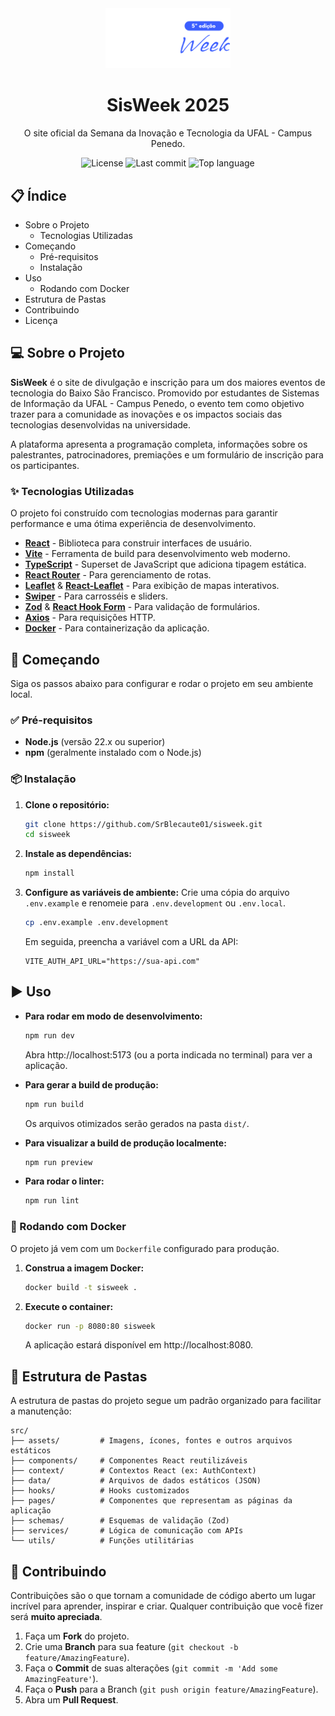 <div align="center">
  <img src="./src/assets/logo/logo.svg" alt="Logo SisWeek" width="200"/>
</div>

<h1 align="center">SisWeek 2025</h1>

<p align="center">
  O site oficial da Semana da Inovação e Tecnologia da UFAL - Campus Penedo.
</p>

<!-- BADGES -->
<div align="center">
  <img src="https://img.shields.io/github/license/SrBlecaute01/sisweek" alt="License">
  <img src="https://img.shields.io/github/last-commit/SrBlecaute01/sisweek" alt="Last commit">
  <img src="https://img.shields.io/github/languages/top/SrBlecaute01/sisweek" alt="Top language">
</div>

## 📋 Índice

- Sobre o Projeto
  - Tecnologias Utilizadas
- Começando
  - Pré-requisitos
  - Instalação
- Uso
  - Rodando com Docker
- Estrutura de Pastas
- Contribuindo
- Licença

## 💻 Sobre o Projeto

**SisWeek** é o site de divulgação e inscrição para um dos maiores eventos de tecnologia do Baixo São Francisco. Promovido por estudantes de Sistemas de Informação da UFAL - Campus Penedo, o evento tem como objetivo trazer para a comunidade as inovações e os impactos sociais das tecnologias desenvolvidas na universidade.

A plataforma apresenta a programação completa, informações sobre os palestrantes, patrocinadores, premiações e um formulário de inscrição para os participantes.

### ✨ Tecnologias Utilizadas

O projeto foi construído com tecnologias modernas para garantir performance e uma ótima experiência de desenvolvimento.

- **[React](https://reactjs.org/)** - Biblioteca para construir interfaces de usuário.
- **[Vite](https://vitejs.dev/)** - Ferramenta de build para desenvolvimento web moderno.
- **[TypeScript](https://www.typescriptlang.org/)** - Superset de JavaScript que adiciona tipagem estática.
- **[React Router](https://reactrouter.com/)** - Para gerenciamento de rotas.
- **[Leaflet](https://leafletjs.com/)** & **[React-Leaflet](https://react-leaflet.js.org/)** - Para exibição de mapas interativos.
- **[Swiper](https://swiperjs.com/)** - Para carrosséis e sliders.
- **[Zod](https://zod.dev/)** & **[React Hook Form](https://react-hook-form.com/)** - Para validação de formulários.
- **[Axios](https://axios-http.com/)** - Para requisições HTTP.
- **[Docker](https://www.docker.com/)** - Para containerização da aplicação.

## 🚀 Começando

Siga os passos abaixo para configurar e rodar o projeto em seu ambiente local.

### ✅ Pré-requisitos

- **Node.js** (versão 22.x ou superior)
- **npm** (geralmente instalado com o Node.js)

### 📦 Instalação

1. **Clone o repositório:**
   ```sh
   git clone https://github.com/SrBlecaute01/sisweek.git
   cd sisweek
   ```

2. **Instale as dependências:**
   ```sh
   npm install
   ```

3. **Configure as variáveis de ambiente:**
   Crie uma cópia do arquivo `.env.example` e renomeie para `.env.development` ou `.env.local`.
   ```sh
   cp .env.example .env.development
   ```
   Em seguida, preencha a variável com a URL da API:
   ```env
   VITE_AUTH_API_URL="https://sua-api.com"
   ```

## ▶️ Uso

- **Para rodar em modo de desenvolvimento:**
  ```sh
  npm run dev
  ```
  Abra http://localhost:5173 (ou a porta indicada no terminal) para ver a aplicação.

- **Para gerar a build de produção:**
  ```sh
  npm run build
  ```
  Os arquivos otimizados serão gerados na pasta `dist/`.

- **Para visualizar a build de produção localmente:**
  ```sh
  npm run preview
  ```

- **Para rodar o linter:**
  ```sh
  npm run lint
  ```

### 🐳 Rodando com Docker

O projeto já vem com um `Dockerfile` configurado para produção.

1. **Construa a imagem Docker:**
   ```sh
   docker build -t sisweek .
   ```

2. **Execute o container:**
   ```sh
   docker run -p 8080:80 sisweek
   ```
   A aplicação estará disponível em http://localhost:8080.

## 📁 Estrutura de Pastas

A estrutura de pastas do projeto segue um padrão organizado para facilitar a manutenção:

```
src/
├── assets/         # Imagens, ícones, fontes e outros arquivos estáticos
├── components/     # Componentes React reutilizáveis
├── context/        # Contextos React (ex: AuthContext)
├── data/           # Arquivos de dados estáticos (JSON)
├── hooks/          # Hooks customizados
├── pages/          # Componentes que representam as páginas da aplicação
├── schemas/        # Esquemas de validação (Zod)
├── services/       # Lógica de comunicação com APIs
└── utils/          # Funções utilitárias
```

## 🤝 Contribuindo

Contribuições são o que tornam a comunidade de código aberto um lugar incrível para aprender, inspirar e criar. Qualquer contribuição que você fizer será **muito apreciada**.

1. Faça um **Fork** do projeto.
2. Crie uma **Branch** para sua feature (`git checkout -b feature/AmazingFeature`).
3. Faça o **Commit** de suas alterações (`git commit -m 'Add some AmazingFeature'`).
4. Faça o **Push** para a Branch (`git push origin feature/AmazingFeature`).
5. Abra um **Pull Request**.
